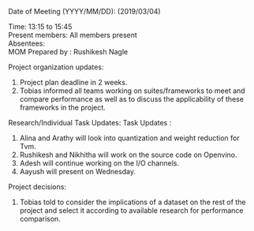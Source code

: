   Date of Meeting (YYYY/MM/DD):  (2019/03/04)<br/>
  
  Time:  13:15 to 15:45<br/>
  Present members: All members present<br/>
  Absentees:   <br/>
  MOM Prepared by : Rushikesh Nagle
  
  Project organization updates:<br/>  
  1) Project plan deadline in 2 weeks. <br/>
  2) Tobias informed all teams working on suites/frameworks to meet and compare performance as well as to discuss the applicability of these frameworks in the project.<br/>
  
  
  Research/Individual Task Updates: Task Updates :<br/>
  1) Alina and Arathy will look into quantization and weight reduction for Tvm.<br/>
  2) Rushikesh and Nikhitha will work on the source code on Openvino.<br/>
  3) Adesh will continue working on the I/O channels.<br/>
  4) Aayush will present on Wednesday.<br/>
  
  
  Project decisions: <br/> 
  1) Tobias told to consider the implications of a dataset on the rest of the project and select it according to available research for performance comparison. <br/>





